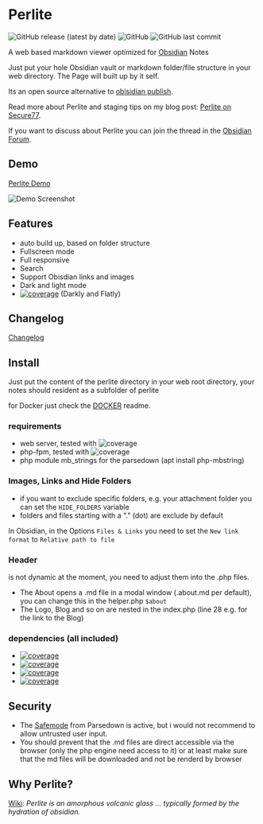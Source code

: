 # Perlite
  
![GitHub release (latest by date)](https://img.shields.io/github/v/release/secure-77/perlite) ![GitHub](https://img.shields.io/github/license/secure-77/perlite) ![GitHub last commit](https://img.shields.io/github/last-commit/secure-77/Perlite)


	
A web based markdown viewer optimized for [Obsidian](https://obsidian.md/) Notes

Just put your hole Obsidian vault or markdown folder/file structure in your web directory. The Page will built up by it self. 

Its an open source alternative to  [obisidian publish](https://obsidian.md/publish).

Read more about Perlite and staging tips on my blog post: [Perlite on Secure77](https://secure77.de/perlite).

If you want to discuss about Perlite you can join the thread in the [Obsidian Forum](https://forum.obsidian.md/t/perlite-publish-your-notes-to-your-own-web-server/21712).

## Demo

[Perlite Demo](https://perlite.secure77.de)


![Demo Screenshot](https://raw.githubusercontent.com/secure-77/Perlite/main/Demo/screenshot.png "Demo Screenshot")

## Features

- auto build up, based on folder structure
- Fullscreen mode
- Full responsive
- Search
- Support Obisdian links and images
- Dark and light mode
- [![coverage](https://img.shields.io/badge/Bootswath-Themes-blue)](https://bootswatch.com) (Darkly and Flatly)

## Changelog
[Changelog](https://raw.githubusercontent.com/secure-77/Perlite/main/Changelog.md)


## Install
Just put the content of the perlite directory in your web root directory, your notes should resident as a subfolder of perlite

for Docker just check the [DOCKER](https://raw.githubusercontent.com/secure-77/Perlite/main/Docker.md) readme.

### requirements
- web server, tested with ![coverage](https://img.shields.io/badge/NGINX-1.18.0-blue)
- php-fpm, tested with ![coverage](https://img.shields.io/badge/PHP-7.4-green)
- php module mb_strings for the parsedown (apt install php-mbstring)




### Images, Links and Hide Folders

- if you want to exclude specific folders, e.g. your attachment folder you can set the `HIDE_FOLDERS` variable
- folders and files starting with a "." (dot) are exclude by default

In Obsidian, in the Options `Files & Links` you need to set the `New link format` to `Relative path to file`


### Header
is not dynamic at the moment, you need to adjust them into the .php files.

- The About opens a .md file in a modal window (.about.md per default), you can change this in the helper.php `$about`
- The Logo, Blog and so on are nested in the index.php (line 28 e.g. for the link to the Blog)



### dependencies (all included)

- [![coverage](https://img.shields.io/badge/Parsedown-1.7.4-lightgrey)](https://github.com/erusev/parsedown)
- [![coverage](https://img.shields.io/badge/jQuery-3.6.0-lightblue)](https://jquery.com/)
- [![coverage](https://img.shields.io/badge/Bootstrap-5-blue)](https://getbootstrap.com/)
- [![coverage](https://img.shields.io/badge/Highlight.js-11.0.1-green)](https://highlightjs.org/)



## Security
- The [Safemode](https://github.com/erusev/parsedown#security) from Parsedown is active, but i would not recommend to allow untrusted user input.
- You should prevent that the .md files are direct accessible via the browser (only the php engine need access to it) or at least make sure that the md files will be downloaded and not be renderd by browser


## Why Perlite?
[Wiki](https://en.wikipedia.org/wiki/Perlite):
*Perlite is an amorphous volcanic glass ... typically formed by the hydration of obsidian.*
